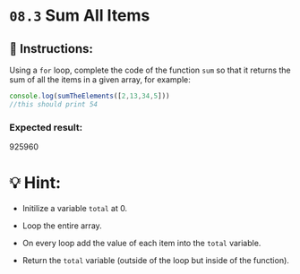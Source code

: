 # `08.3` Sum All Items

## :pencil: Instructions:

Using a `for` loop, complete the code of the function `sum` so that it returns the sum of all the items in a given array, for example:

```js
console.log(sumTheElements([2,13,34,5]))
//this should print 54
```

### Expected result:

925960

# :bulb: Hint:

+ Initilize a variable `total` at 0.

+ Loop the entire array.

+ On every loop add the value of each item into the `total` variable.

+ Return the `total` variable (outside of the loop but inside of the function).